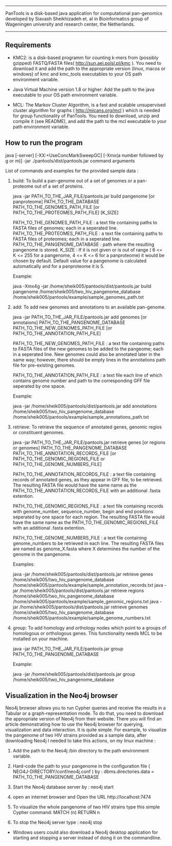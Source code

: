 ************************************************************************
PanTools is a disk-based java application for computational pan-genomics
developed by Siavash Sheikhizadeh et. al in Bioinformatics group of 
Wageningen university and research center, the Netherlands.  
************************************************************************

Requirements
------------
- KMC2: is a disk-based programm for counting k-mers from (possibly gzipped) FASTQ/FASTA files( http://sun.aei.polsl.pl/kmc ).
        You need to download it and add the path to the appropriate version (linux, macos or windows) of kmc and kmc_tools executables to your OS path environment variable.

- Java Virtual Machine version 1.8 or higher: Add the path to the java executable to your OS path environment variable.

- MCL: The Markov Cluster Algorithm, is a fast and scalable unsupervised cluster algorithm for graphs ( http://micans.org/mcl ) which is needed for group functionality of PanTools.
       You need to download, unzip and compile it (see README), and add the path to the mcl executable to your path environment variable.

How to run the program 
----------------------
java  [-server] [-XX:+UseConcMarkSweepGC]  [-Xmx(a number followed by g or m)] -jar ./pantools/dist/pantools.jar command arguments


List of commands and examples for the provided sample data :

1. build:
   To build a pan-genome out of a set of genomes or a pan-proteome out of a set of proteins.

   java  -jar  PATH_TO_THE_JAR_FILE/pantools.jar  build  pangenome [or panproteome] PATH_TO_THE_DATABASE  PATH_TO_THE_GENOMES_PATH_FILE [or PATH_TO_THE_PROTEOMES_PATH_FILE] [K_SIZE]

   PATH_TO_THE_GENOMES_PATH_FILE : a text file containing paths to FASTA files of genomes; each in a seperated line.
   PATH_TO_THE_PROTEOMES_PATH_FILE : a text file containing paths to FASTA files of proteomes; each in a seperated line.
   PATH_TO_THE_PANGENOME_DATABASE : path where the resulting pangenome is stored. 
   K_SIZE : If it is not given or is out of range ( 6 <= K <= 255 for a pangenome, 4 <= K <= 6 for a panproteome) it would be chosen by default. 
            Default value for a pangenome is calculated automatically and for a panproteome it is 5.    

   Example: 
   
   java  -Xmx4g  -jar  /home/sheik005/pantools/dist/pantools.jar build  pangenome /home/sheik005/two_hiv_pangenome_database  /home/sheik005/pantools/example/sample_genomes_path.txt
             
2. add:
   To add new genomes and annotations to an available pan-genome. 

   java  -jar  PATH_TO_THE_JAR_FILE/pantools.jar  add  genomes [or annotaions] PATH_TO_THE_PANGENOME_DATABASE  PATH_TO_THE_NEW_GENOMES_PATH_FILE [or PATH_TO_THE_ANNOTATION_PATH_FILE]
   
   PATH_TO_THE_NEW_GENOMES_PATH_FILE : a text file containing paths to FASTA files of the new genomes to be added to the pangeome; each in a seperated line.
                                       New genomes could also be annotated later in the same way; however, there should be empty lines in the annotations path file for pre-existing genomes.

   PATH_TO_THE_ANNOTATION_PATH_FILE : a text file each line of which contains genome number and path to the corresponding GFF file seperated by one space.

   Example: 

   java  -jar  /home/sheik005/pantools/dist/pantools.jar  add annotations /home/sheik005/two_hiv_pangenome_database  /home/sheik005/pantools/example/sample_annotations_path.txt

3. retrieve:
   To retrieve the sequence of annotated genes, genomic regios or constituent genomes. 

   java  -jar  PATH_TO_THE_JAR_FILE/pantools.jar  retrieve  genes [or regions or genomes]  PATH_TO_THE_PANGENOME_DATABASE  PATH_TO_THE_ANNOTATION_RECORDS_FILE [or PATH_TO_THE_GENOMIC_REGIONS_FILE or PATH_TO_THE_GENOME_NUMBERS_FILE]

   PATH_TO_THE_ANNOTATION_RECORDS_FILE : a text file containing records of annotated genes, as they appear in GFF file, to be retrieved.
                                         The resulting FASTA file would have the same name as the PATH_TO_THE_ANNOTATION_RECORDS_FILE with an additional .fasta extention.

   PATH_TO_THE_GENOMIC_REGIONS_FILE : a text file containing records with genome_number, sequence_number, begin and end positions seperated by one space for each region.
                                      The resulting FASTA file would have the same name as the PATH_TO_THE_GENOMIC_REGIONS_FILE with an additional .fasta extention.

   PATH_TO_THE_GENOME_NUMBERS_FILE : a text file containing genome_numbers to be retrieved in each line. The resulting FASTA files are named as genome_X.fasta where X determines the number of the genome in the pangenome.

   Examples: 

   java  -jar  /home/sheik005/pantools/dist/pantools.jar  retrieve  genes  /home/sheik005/two_hiv_pangenome_database  /home/sheik005/pantools/example/sample_annotation_records.txt
   java  -jar  /home/sheik005/pantools/dist/pantools.jar  retrieve  regions  /home/sheik005/two_hiv_pangenome_database  /home/sheik005/pantools/example/sample_genomic_regions.txt
   java  -jar  /home/sheik005/pantools/dist/pantools.jar  retrieve  genomes  /home/sheik005/two_hiv_pangenome_database  /home/sheik005/pantools/example/sample_genome_numbers.txt

4. group:
   To add homology and orthology nodes which point to a groups of homologous or orthologous genes. This functionality needs MCL to be installed on your machine.

   java  -jar  PATH_TO_THE_JAR_FILE/pantools.jar  group  PATH_TO_THE_PANGENOME_DATABASE 

   Example: 

   java  -jar  /home/sheik005/pantools/dist/pantools.jar  group  /home/sheik005/two_hiv_pangenome_database

Visualization in the Neo4j browser
----------------------------------
Neo4j browser allows you to run Cypher queries and receive the results in a Tabular or a graph-representation mode. To do that, you need to download the appropriate version of Neo4j from their website. 
There you will find an article demonstrating how to use the Neo4j browser for querying, visualization and data interaction. It is quite simple. 
For example, to visualize the pangenome of two HIV strains provided as a sample data, after downloading Neo4j I needed to take this actions, on my linux machine :

1. Add the path to the Neo4j /bin directory to the path environment variable.

2. Hard-code the path to your pangenome in the configuration file ( NEO4J-DIRECTORY/conf/neo4j.conf ) by : 
   dbms.directories.data = PATH_TO_THE_PANGENOME_DATABASE

3. Start the Neo4j database server by : 
   neo4j start

4. open an internet browser and Open the URL http://localhost:7474

5. To visualize the whole pangenome of two HIV strains type this simple Cypher command:
   MATCH (n) RETURN n

6. To stop the Neo4j server type :
   neo4j stop

- Windows users could also download a Neo4j desktop application for starting and stopping a server instead of doing it on the commandline.
